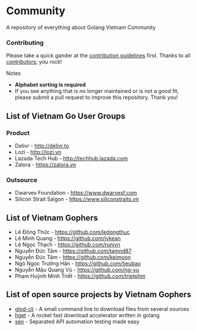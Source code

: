 # Community

A repository of everything about Golang Vietnam Community

### Contributing

Please take a quick gander at the [contribution guidelines](https://github.com/avelino/awesome-go/blob/master/CONTRIBUTING.md) first. Thanks to all [contributors](https://github.com/avelino/awesome-go/graphs/contributors); you rock!

Notes

- **Alphabet sorting is required**
- If you see anything that is no longer maintained or is not a good fit, please submit a pull request to improve this repository. Thank you!

## List of Vietnam Go User Groups

### Product

- Delivr - http://delivr.to
- Lozi - http://lozi.vn
- Lazada Tech Hub - http://techhub.lazada.com
- Zalora - https://zalora.vn

### Outsource

- Dwarves Foundation - https://www.dwarvesf.com
- Silicon Strait Saigon - https://www.siliconstraits.vn

## List of Vietnam Gophers

- Lê Đông Thức - https://github.com/ledongthuc
- Lê Minh Quang - https://github.com/ivkean
- Lê Ngọc Thạch - https://github.com/runivn
- Nguyễn Đức Tâm - https://github.com/tamnd87
- Nguyễn Đức Tâm - https://github.com/keimoon
- Ngô Ngọc Trường Hân - https://github.com/tieubao
- Nguyễn Mậu Quang Vũ - https://github.com/ng-vu
- Phạm Huỳnh Minh Triết - https://github.com/trietphm

## List of open source projects by Vietnam Gophers

- [glod-cli](https://github.com/dwarvesf/glod-cli) - A small command line to download files from several sources
- [hget](https://github.com/huydx/hget) - A rocket fast download accelerator written in golang
- [sen](https://github.com/dwarvesf/sen) - Separated API automation testing made easy
